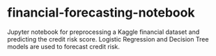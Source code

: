 # financial-forecasting-notebook
Jupyter notebook for preprocessing a Kaggle financial dataset and predicting the credit risk score. Logistic Regression and Decision Tree models are used to forecast credit risk. 
